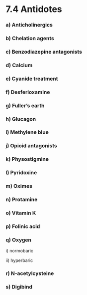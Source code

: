 # 7.4 Antidotes

### a\)  Anticholinergics

### b\)  Chelation agents

### c\)  Benzodiazepine antagonists

### d\)  Calcium

### e\)  Cyanide treatment

### f\)  Desferioxamine

### g\)  Fuller’s earth

### h\)  Glucagon

### i\)  Methylene blue

### j\)  Opioid antagonists

### k\)  Physostigmine

### l\)  Pyridoxine

### m\)  Oximes

### n\)  Protamine

### o\)  Vitamin K

### p\)  Folinic acid

### q\)  Oxygen

i\) normobaric

ii\) hyperbaric

### r\)  N-acetylcysteine

### s\)  Digibind

